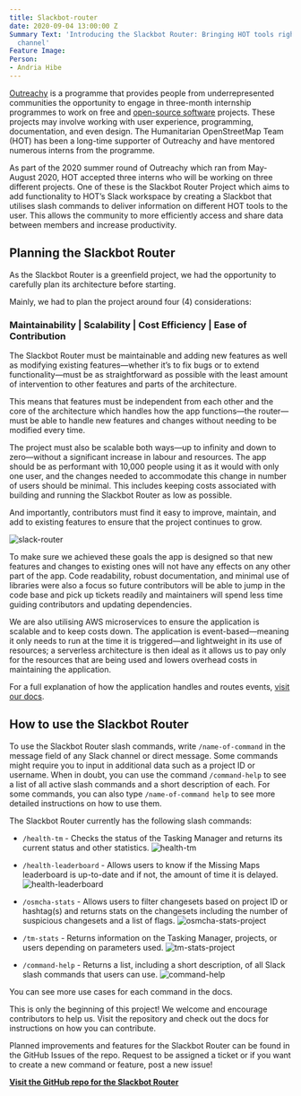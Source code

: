 ```yaml
---
title: Slackbot-router
date: 2020-09-04 13:00:00 Z
Summary Text: 'Introducing the Slackbot Router: Bringing HOT tools right in our Slack
  channel'
Feature Image: 
Person:
- Andria Hibe
---
```


[Outreachy](https://www.outreachy.org/) is a programme that provides people from underrepresented communities the opportunity to engage in three-month internship programmes to work on free and [open-source software](https://en.wikipedia.org/wiki/Free_and_open-source_software) projects. These projects may involve working with user experience, programming, documentation, and even design. The Humanitarian OpenStreetMap Team (HOT) has been a long-time supporter of Outreachy and have mentored numerous interns from the programme.

As part of the 2020 summer round of Outreachy which ran from May-August 2020, HOT accepted three interns who will be working on three different projects. One of these is the Slackbot Router Project which aims to add functionality to HOT’s Slack workspace by creating a Slackbot that utilises slash commands to deliver information on different HOT tools to the user. This allows the community to more efficiently access and share data between members and increase productivity.

## Planning the Slackbot Router
As the Slackbot Router is a greenfield project, we had the opportunity to carefully plan its architecture before starting.

Mainly, we had to plan the project around four (4) considerations:

### Maintainability | Scalability  | Cost Efficiency | Ease of Contribution

The Slackbot Router must be maintainable and adding new features as well as modifying existing features—whether it’s to fix bugs or to extend functionality—must be as straightforward as possible with the least amount of intervention to other features and parts of the architecture.

This means that features must be independent from each other and the core of the architecture which handles how the app functions—the router—must be able to handle new features and changes without needing to be modified every time.

The project must also be scalable both ways—up to infinity and down to zero—without a significant increase in labour and resources. The app should be as performant with 10,000 people using it as it would with only one user, and the changes needed to accommodate this change in number of users should be minimal. This includes keeping costs associated with building and running the Slackbot Router as low as possible.

And importantly, contributors must find it easy to improve, maintain, and add to existing features to ensure that the project continues to grow.

![slack-router](https://user-images.githubusercontent.com/12103383/84057200-f6620000-a9d4-11ea-9b74-fd4ecd9eb27b.png)

To make sure we achieved these goals the app is designed so that new features and changes to existing ones will not have any effects on any other part of the app. Code readability, robust documentation, and minimal use of libraries were also a focus so future contributors will be able to jump in the code base and pick up tickets readily and maintainers will spend less time guiding contributors and updating dependencies.

We are also utilising AWS microservices to ensure the application is scalable and to keep costs down. The application is event-based—meaning it only needs to run at the time it is triggered—and lightweight in its use of resources; a serverless architecture is then ideal as it allows us to pay only for the resources that are being used and lowers overhead costs in maintaining the application.

For a full explanation of how the application handles and routes events, [visit our docs](https://github.com/hotosm/slack-bots/blob/master/docs/architecture.md).

## How to use the Slackbot Router

To use the Slackbot Router slash commands, write `/name-of-command` in the message field of any Slack channel or direct message. Some commands might require you to input in additional data such as a project ID or username. When in doubt, you can use the command `/command-help` to see a list of all active slash commands and a short description of each. For some commands, you can also type `/name-of-command help` to see more detailed instructions on how to use them.

The Slackbot Router currently has the following slash commands:

+ `/health-tm` - Checks the status of the Tasking Manager and returns its current status and other statistics.
![health-tm](https://user-images.githubusercontent.com/54427598/87404675-8f0e2000-c612-11ea-920e-cd3b7292dcca.png)


+ `/health-leaderboard` - Allows users to know if the Missing Maps leaderboard is up-to-date and if not, the amount of time it is delayed.
![health-leaderboard](https://user-images.githubusercontent.com/54427598/87404630-80276d80-c612-11ea-8316-02ca8a1b5101.png)


+ `/osmcha-stats` - Allows users to filter changesets based on project ID or hashtag(s) and returns stats on the changesets including the number of suspicious changesets and a list of flags.
![osmcha-stats-project](https://user-images.githubusercontent.com/54427598/87515724-5cc2f800-c6d0-11ea-9c7b-0fe29049838b.png)


+ `/tm-stats` - Returns information on the Tasking Manager, projects, or users depending on parameters used.
![tm-stats-project](https://user-images.githubusercontent.com/54427598/87519968-6fd8c680-c6d6-11ea-9040-8dff25378523.png)


+ `/command-help` - Returns a list, including a short description, of all Slack slash commands that users can use.
![command-help](https://user-images.githubusercontent.com/54427598/90256846-6c358c80-de9a-11ea-88e6-92f348f88b41.png)

You can see more use cases for each command in the docs.

This is only the beginning of this project! We welcome and encourage contributors to help us. Visit the repository and check out the docs for instructions on how you can contribute.

Planned improvements and features for the Slackbot Router can be found in the GitHub Issues of the repo. Request to be assigned a ticket or if you want to create a new command or feature, post a new issue!

**[Visit the GitHub repo for the Slackbot Router](https://github.com/hotosm/slack-bots)**